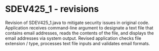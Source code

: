 # SDEV425_1 - revisions
Revision of SDEV425_1.java to mitigate security issues in original code.
Application receives command-line argument to designate a text file that 
contains email addresses, reads the contents of the file, and displays 
the email addresses via system output. Revised application checks file 
extension / type, processes text file inputs and validates email formats.
